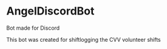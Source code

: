 # AngelDiscordBot
Bot made for Discord

This bot was created for shiftlogging the CVV volunteer shifts
